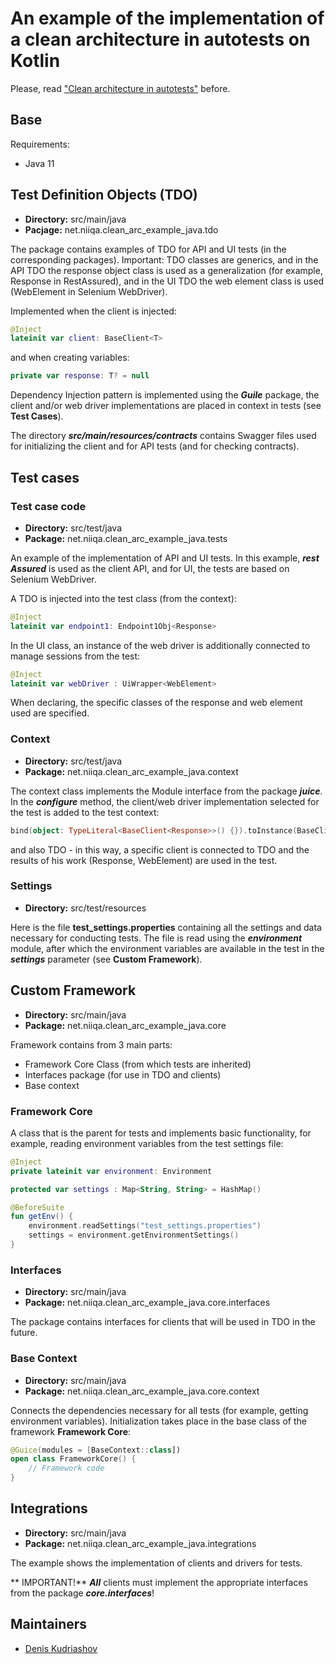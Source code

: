 # An example of the implementation of a clean architecture in autotests on Kotlin


Please, read ["Clean architecture in autotests"](http://blog.niiqa.net/clean-arc-in-tests)
before.

## Base
Requirements:
- Java 11

## Test Definition Objects (TDO)

* **Directory:** src/main/java
* **Pacjage:** net.niiqa.clean_arc_example_java.tdo

The package contains examples of TDO for API and UI tests (in the corresponding packages).
Important: TDO classes are generics, and in the API TDO the response object class is used 
as a generalization (for example, Response in RestAssured), and in the UI TDO the web 
element class is used (WebElement in Selenium WebDriver).

Implemented when the client is injected:
```kotlin
@Inject
lateinit var client: BaseClient<T>
```
and when creating variables:
```kotlin
private var response: T? = null
```

Dependency Injection pattern is implemented using the **_Guile_** package, the client 
and/or web driver implementations are placed in context in tests (see **Test Cases**).

The directory **_src/main/resources/contracts_** contains Swagger files used for 
initializing the client and for API tests (and for checking contracts).



## Test cases

### Test case code

* **Directory:** src/test/java
* **Package:** net.niiqa.clean_arc_example_java.tests

An example of the implementation of API and UI tests. In this example, **_rest Assured_** 
is used as the client API, and for UI, the tests are based on Selenium WebDriver.

A TDO is injected into the test class (from the context):
```kotlin
@Inject
lateinit var endpoint1: Endpoint1Obj<Response>
```
In the UI class, an instance of the web driver is additionally connected to manage 
sessions from the test:
```kotlin
@Inject
lateinit var webDriver : UiWrapper<WebElement>
```
When declaring, the specific classes of the response and web element used are specified.

### Context

* **Directory:** src/test/java
* **Package:** net.niiqa.clean_arc_example_java.context

The context class implements the Module interface from the package **_juice_**. In the 
**_configure_** method, the client/web driver implementation selected for the test is 
added to the test context:
```kotlin
bind(object: TypeLiteral<BaseClient<Response>>() {}).toInstance(BaseClientRa())
```
and also TDO - in this way, a specific client is connected to TDO and the results of his
work (Response, WebElement) are used in the test.

### Settings

* **Directory:** src/test/resources

Here is the file **test_settings.properties** containing all the settings and data necessary
for conducting tests. The file is read using the **_environment_** module, after which the 
environment variables are available in the test in the **_settings_** parameter 
(see **Custom Framework**).


## Custom Framework

* **Directory:** src/main/java
* **Package:** net.niiqa.clean_arc_example_java.core

Framework contains from 3 main parts:
* Framework Core Class (from which tests are inherited)
* Interfaces package (for use in TDO and clients)
* Base context

### Framework Core

A class that is the parent for tests and implements basic functionality, for example, 
reading environment variables from the test settings file:
```kotlin
@Inject
private lateinit var environment: Environment

protected var settings : Map<String, String> = HashMap()

@BeforeSuite
fun getEnv() {
    environment.readSettings("test_settings.properties")
    settings = environment.getEnvironmentSettings()
}
```

### Interfaces

* **Directory:** src/main/java
* **Package:** net.niiqa.clean_arc_example_java.core.interfaces

The package contains interfaces for clients that will be used in TDO in the future.

### Base Context

* **Directory:** src/main/java
* **Package:** net.niiqa.clean_arc_example_java.core.context

Connects the dependencies necessary for all tests (for example, getting environment 
variables). Initialization takes place in the base class of the framework **Framework Core**:
```kotlin
@Guice(modules = [BaseContext::class])
open class FrameworkCore() {
    // Framework code
}
```


## Integrations

* **Directory:** src/main/java
* **Package:** net.niiqa.clean_arc_example_java.integrations

The example shows the implementation of clients and drivers for tests.

** IMPORTANT!** **_All_** clients must implement the appropriate interfaces from the 
package **_core.interfaces_**!

## Maintainers
- [Denis Kudriashov](https://github.com/qx57)